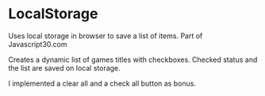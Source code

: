 # LocalStorage
Uses local storage in browser to save a list of items. Part of Javascript30.com

Creates a dynamic list of games titles with checkboxes. Checked status and the list are saved on local storage. 

I implemented a clear all and a check all button as bonus. 
